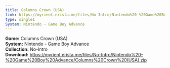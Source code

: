 ```yaml
---
title: Columns Crown (USA)
link: https://myrient.erista.me/files/No-Intro/Nintendo%20-%20Game%20Boy%20Advance/Columns%20Crown%20(USA).zip
type: single1
System: Nintendo - Game Boy Advance
---
```

<b>Game:</b> Columns Crown (USA)<br>
<b>System:</b> Nintendo - Game Boy Advance<br>
<b>Collection:</b> No-Intro<br>
<b>Download:</b> https://myrient.erista.me/files/No-Intro/Nintendo%20-%20Game%20Boy%20Advance/Columns%20Crown%20(USA).zip